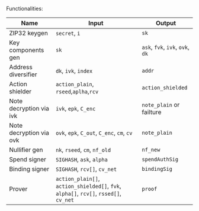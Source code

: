 Functionalities:

| Name                    | Input                                      | Output                           |  
|-------------------------|--------------------------------------------|----------------------------------|    
| ZIP32 keygen            | `secret`, `i`                              | `sk`                             |  
| Key components gen      | `sk`                                       | `ask`, `fvk`, `ivk`, `ovk`, `dk` |  
| Address diversifier     | `dk`, `ivk`, `index`                       | `addr`                           |  
| Action shielder         | `action_plain`, `rseed`,`aplha`,`rcv`      | `action_shielded`                |  
| Note decryption via ivk | `ivk`, `epk`, `C_enc`                      | `note_plain` or failture         |  
| Note decryption via ovk | `ovk`, `epk`, `C_out`, `C_enc`, `cm`, `cv` | `note_plain`                     |
| Nullifier gen           | `nk`, `rseed`, `cm`, `nf_old`              | `nf_new`                         |  
| Spend signer            | `SIGHASH`, `ask`, `alpha`                  | `spendAuthSig`                   |  
| Binding signer          | `SIGHASH`, `rcv[]`, `cv_net`               | `bindingSig`                     |  
| Prover                  | `action_plain[]`, `action_shielded[]`, `fvk`, `alpha[]`, `rcv[]`, `rssed[]`, `cv_net`  | `proof` |